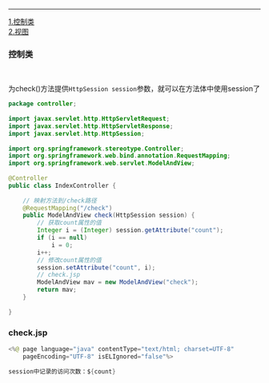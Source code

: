 

---

[1.控制类](#1)<br>
[2.视图](#2)<br>

<h3 id="1">控制类</h3><br>

为check()方法提供`HttpSession session`参数，就可以在方法体中使用session了

```java
package controller;
 
import javax.servlet.http.HttpServletRequest;
import javax.servlet.http.HttpServletResponse;
import javax.servlet.http.HttpSession;
 
import org.springframework.stereotype.Controller;
import org.springframework.web.bind.annotation.RequestMapping;
import org.springframework.web.servlet.ModelAndView;
 
@Controller
public class IndexController {
 	
 	// 映射方法到/check路径
    @RequestMapping("/check")
    public ModelAndView check(HttpSession session) {
    	// 获取count属性的值
        Integer i = (Integer) session.getAttribute("count");
        if (i == null)
            i = 0;
        i++;
        // 修改count属性的值
        session.setAttribute("count", i);
        // check.jsp
        ModelAndView mav = new ModelAndView("check");
        return mav;
    }
 
}

```

<h3 id="2">check.jsp</h3>

```java
<%@ page language="java" contentType="text/html; charset=UTF-8"
    pageEncoding="UTF-8" isELIgnored="false"%>
 
session中记录的访问次数：${count}
```